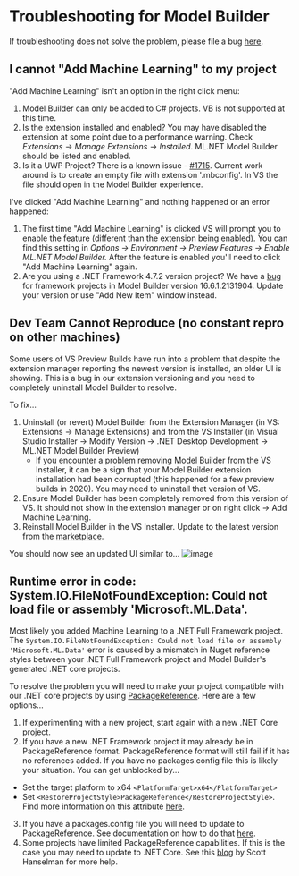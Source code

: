 # Troubleshooting for Model Builder
If troubleshooting does not solve the problem, please file a bug [here](https://github.com/dotnet/machinelearning-modelbuilder/issues/new?template=bug_report.md). 

## I cannot "Add Machine Learning" to my project

"Add Machine Learning" isn't an option in the right click menu: 
1. Model Builder can only be added to C# projects. VB is not supported at this time. 
2. Is the extension installed and enabled? You may have disabled the extension at some point due to a performance warning. Check _Extensions -> Manage Extensions -> Installed_. ML.NET Model Builder should be listed and enabled.
3. Is it a UWP Project? There is a known issue - [#1715](https://github.com/dotnet/machinelearning-modelbuilder/issues/1715). Current work around is to create an empty file with extension '.mbconfig'. In VS the file should open in the Model Builder experience. 

I've clicked "Add Machine Learning" and nothing happened or an error happened:
1. The first time "Add Machine Learning" is clicked VS will prompt you to enable the feature (different than the extension being enabled). You can find this setting in _Options -> Environment -> Preview Features -> Enable ML.NET Model Builder._  After the feature is enabled you'll need to click "Add Machine Learning" again. 
2. Are you using a .NET Framework 4.7.2 version project? We have a [bug](https://github.com/dotnet/machinelearning-modelbuilder/issues/1511) for framework projects in Model Builder version 16.6.1.2131904. Update your version or use "Add New Item" window instead. 

## Dev Team Cannot Reproduce (no constant repro on other machines) 

Some users of VS Preview Builds have run into a problem that despite the extension manager reporting the newest version is installed, an older UI is showing. This is a bug in our extension versioning and you need to completely uninstall Model Builder to resolve. 

To fix... 

1. Uninstall (or revert) Model Builder from the Extension Manager (in VS: Extensions -> Manage Extensions) and from the VS Installer (in Visual Studio Installer -> Modify Version -> .NET Desktop Development -> ML.NET Model Builder Preview)
	- If you encounter a problem removing Model Builder from the VS Installer, it can be a sign that your Model Builder extension installation had been corrupted (this happened for a few preview builds in 2020). You may need to uninstall that version of VS.	
2. Ensure Model Builder has been completely removed from this version of VS. It should not show in the extension manager or on right click -> Add Machine Learning. 
3. Reinstall Model Builder in the VS Installer. Update to the latest version from the [marketplace](https://marketplace.visualstudio.com/items?itemName=MLNET.07&ssr=false#overview). 

You should now see an updated UI similar to... 
![image](https://user-images.githubusercontent.com/9122518/113899044-06cc3e00-9792-11eb-85e4-79a6b0d747e6.png)


## Runtime error in code: System.IO.FileNotFoundException: Could not load file or assembly 'Microsoft.ML.Data'. 

Most likely you added Machine Learning to a .NET Full Framework project. The `System.IO.FileNotFoundException: Could not load file or assembly 'Microsoft.ML.Data'` error is caused by a mismatch in Nuget reference styles between your .NET Full Framework project and Model Builder's generated .NET core projects. 

To resolve the problem you will need to make your project compatible with our .NET core projects by using [PackageReference](https://docs.microsoft.com/en-us/nuget/consume-packages/package-references-in-project-files). Here are a few options... 

1. If experimenting with a new project, start again with a new .NET Core project. 
2. If you have a new .NET Framework project it may already be in PackageReference format. PackageReference format will still fail if it has no references added. If you have no packages.config file this is likely your situation. You can get unblocked by... 
- Set the target platform to x64
	`<PlatformTarget>x64</PlatformTarget>`
- Set `<RestoreProjectStyle>PackageReference</RestoreProjectStyle>`. Find more information on this attribute [here](https://docs.microsoft.com/en-us/nuget/consume-packages/package-references-in-project-files#using-packagereference-for-a-project-with-no-packagereferences). 
3. If you have a packages.config file you will need to update to PackageReference. See documentation on how to do that [here](https://docs.microsoft.com/en-us/nuget/consume-packages/migrate-packages-config-to-package-reference).
4. Some projects have limited PackageReference capabilities. If this is the case you may need to update to .NET Core. See this [blog](https://www.hanselman.com/blog/UpgradingAnExistingNETProjectFilesToTheLeanNewCSPROJFormatFromNETCore.aspx) by Scott Hanselman for more help.
